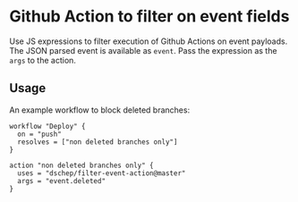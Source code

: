 # Github Action to filter on event fields

Use JS expressions to filter execution of Github Actions on event payloads. The JSON parsed event
is available as `event`. Pass the expression as the `args` to the action.

## Usage
An example workflow to block deleted branches:


```
workflow "Deploy" {
  on = "push"
  resolves = ["non deleted branches only"]
}

action "non deleted branches only" {
  uses = "dschep/filter-event-action@master"
  args = "event.deleted"
}
```
